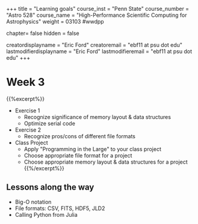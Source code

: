 +++
title = "Learning goals"
course_inst = "Penn State"
course_number = "Astro 528"
course_name = "High-Performance Scientific Computing for Astrophysics"
weight = 03103  #wwdpp

chapter= false
hidden = false

creatordisplayname = "Eric Ford"
creatoremail = "ebf11 at psu dot edu"
lastmodifierdisplayname = "Eric Ford"
lastmodifieremail = "ebf11 at psu dot edu"
+++

# Week 3
{{%excerpt%}}
- Exercise 1
   - Recognize significance of memory layout & data structures
   - Optimize serial code
- Exercise 2
   - Recognize pros/cons of different file formats
- Class Project
   - Apply "Programming in the Large" to your class project
   - Choose appropriate file format for a project
   - Choose appropriate memory layout & data structures for a project
{{%/excerpt%}}

## Lessons along the way
- Big-O notation
- File formats: CSV, FITS, HDF5, JLD2
- Calling Python from Julia
